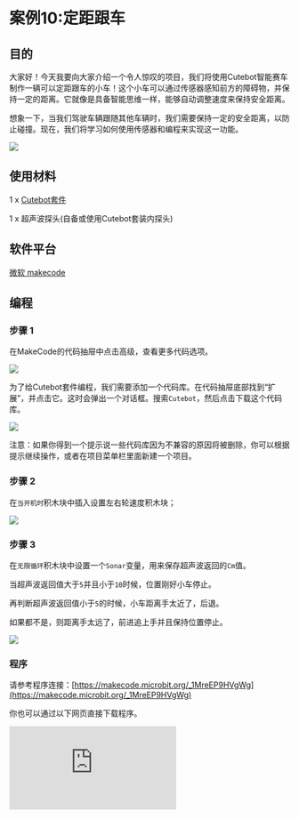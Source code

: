﻿---
sidebar_position: 13
sidebar_label: 定距跟车
---

# 案例10:定距跟车

## 目的

大家好！今天我要向大家介绍一个令人惊叹的项目，我们将使用Cutebot智能赛车制作一辆可以定距跟车的小车！这个小车可以通过传感器感知前方的障碍物，并保持一定的距离。它就像是具备智能思维一样，能够自动调整速度来保持安全距离。

想象一下，当我们驾驶车辆跟随其他车辆时，我们需要保持一定的安全距离，以防止碰撞。现在，我们将学习如何使用传感器和编程来实现这一功能。

![](https://wiki-media-ef.oss-cn-hongkong.aliyuncs.com/docs/microbit/microbit-smart-car/microbit-smart-cutebot/images/cutebot-case-10-01.png)

## 使用材料

1 x [Cutebot套件](https://item.taobao.com/item.htm?spm=a1z10.3-c-s.w4002-18602834180.23.78b86655ZP5Yg8&id=598365555295)

1 x 超声波探头(自备或使用Cutebot套装内探头)

## 软件平台

[微软 makecode](https://makecode.microbit.org/#)

## 编程

### 步骤 1

在MakeCode的代码抽屉中点击高级，查看更多代码选项。

![](https://wiki-media-ef.oss-cn-hongkong.aliyuncs.com/docs/microbit/microbit-smart-car/microbit-smart-cutebot/images/cutebot-pk-1.png)

为了给Cutebot套件编程，我们需要添加一个代码库。在代码抽屉底部找到“扩展”，并点击它。这时会弹出一个对话框。搜索`Cutebot`，然后点击下载这个代码库。

![](https://wiki-media-ef.oss-cn-hongkong.aliyuncs.com/docs/microbit/microbit-smart-car/microbit-smart-cutebot/images/cutebot-pk-11.png)

注意：如果你得到一个提示说一些代码库因为不兼容的原因将被删除，你可以根据提示继续操作，或者在项目菜单栏里面新建一个项目。

### 步骤 2

在`当开机时`积木块中插入设置左右轮速度积木块；

![](https://wiki-media-ef.oss-cn-hongkong.aliyuncs.com/docs/microbit/microbit-smart-car/microbit-smart-cutebot/images/case_10_01.png)

### 步骤 3

在`无限循环`积木块中设置一个`Sonar`变量，用来保存超声波返回的`Cm`值。

当超声波返回值大于`5`并且小于`10`时候，位置刚好小车停止。

再判断超声波返回值小于`5`的时候，小车距离手太近了，后退。

如果都不是，则距离手太远了，前进追上手并且保持位置停止。

![](https://wiki-media-ef.oss-cn-hongkong.aliyuncs.com/docs/microbit/microbit-smart-car/microbit-smart-cutebot/images/case_10_02.png)


### 程序

请参考程序连接：[https://makecode.microbit.org/_1MreEP9HVgWg](https://makecode.microbit.org/_1MreEP9HVgWg)

你也可以通过以下网页直接下载程序。

<div
    style={{
        position: 'relative',
        paddingBottom: '60%',
        overflow: 'hidden',
    }}
>
    <iframe
        src="https://makecode.microbit.org/_1MreEP9HVgWg"
        frameborder="0"
        sandbox="allow-popups allow-forms allow-scripts allow-same-origin"
        style={{
            position: 'absolute',
            width: '100%',
            height: '100%',
        }}
    />
</div>
---

## 结论

小车距离手太远会前进靠近，太近远离，当距离合适的时候就停止。

![](https://wiki-media-ef.oss-cn-hongkong.aliyuncs.com/docs/microbit/microbit-smart-car/microbit-smart-cutebot/images/cutebot-case-10.gif)

## 思考

---

## 常见问题

---
## 相关阅读

---
